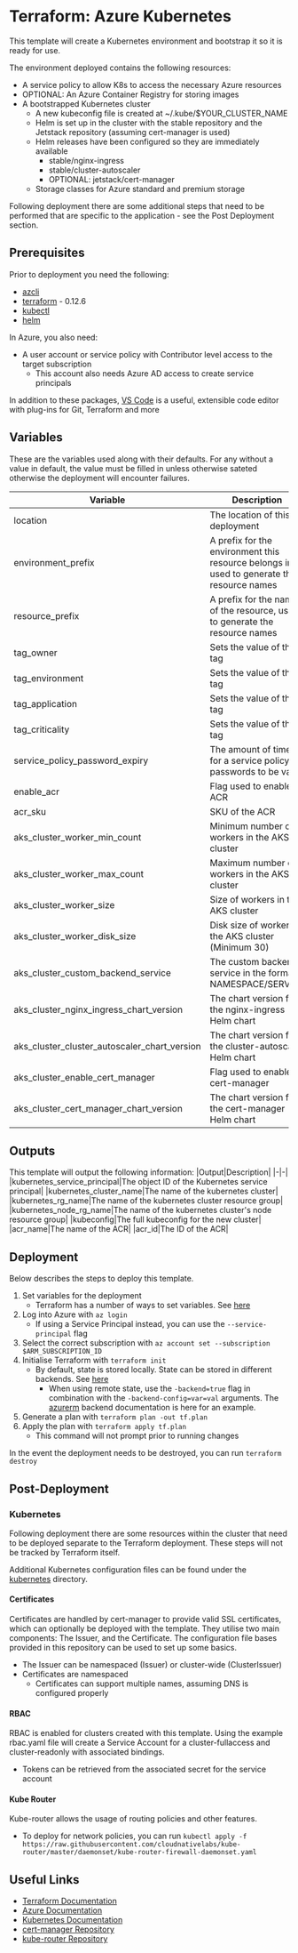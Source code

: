 Terraform: Azure Kubernetes
===========================

This template will create a Kubernetes environment and bootstrap it so it is ready for use.

The environment deployed contains the following resources:
* A service policy to allow K8s to access the necessary Azure resources
* OPTIONAL: An Azure Container Registry for storing images
* A bootstrapped Kubernetes cluster 
  * A new kubeconfig file is created at ~/.kube/$YOUR_CLUSTER_NAME
  * Helm is set up in the cluster with the stable repository and the Jetstack repository (assuming cert-manager is used)
  * Helm releases have been configured so they are immediately available
    * stable/nginx-ingress
    * stable/cluster-autoscaler
    * OPTIONAL: jetstack/cert-manager
  * Storage classes for Azure standard and premium storage

Following deployment there are some additional steps that need to be performed that are specific to the application - see the Post Deployment section.

Prerequisites
-------------

Prior to deployment you need the following:
* [azcli](https://docs.microsoft.com/en-us/cli/azure/install-azure-cli?view=azure-cli-latest)
* [terraform](https://www.terraform.io/) - 0.12.6
* [kubectl](https://kubernetes.io/docs/tasks/tools/install-kubectl/)
* [helm](https://helm.sh/)

In Azure, you also need:
* A user account or service policy with Contributor level access to the target subscription
    * This account also needs Azure AD access to create service principals

In addition to these packages, [VS Code](https://code.visualstudio.com/) is a useful, extensible code editor with plug-ins for Git, Terraform and more

Variables
---------

These are the variables used along with their defaults. For any without a value in default, the value must be filled in unless otherwise sateted otherwise the deployment will encounter failures.

|Variable|Description|Default|
|-|-|-|
|location|The location of this deployment|UK South|
|environment_prefix|A prefix for the environment this resource belongs in, used to generate the resource names|[NOT REQUIRED]|
|resource_prefix|A prefix for the name of the resource, used to generate the resource names|Kubernetes|
|tag_owner|Sets the value of this tag|Terraform|
|tag_environment|Sets the value of this tag|Test|
|tag_application|Sets the value of this tag|Kubernetes|
|tag_criticality|Sets the value of this tag|3|
|service_policy_password_expiry|The amount of time for a service policy passwords to be valid|43800h|
|enable_acr|Flag used to enable ACR|true|
|acr_sku|SKU of the ACR|Basic|
|aks_cluster_worker_min_count|Minimum number of workers in the AKS cluster|1|
|aks_cluster_worker_max_count|Maximum number of workers in the AKS cluster|5|
|aks_cluster_worker_size|Size of workers in the AKS cluster|Standard_B2ms|
|aks_cluster_worker_disk_size|Disk size of workers in the AKS cluster (Minimum 30)|30|
|aks_cluster_custom_backend_service|The custom backend service in the format NAMESPACE/SERVICE|[NOT REQUIRED]|
|aks_cluster_nginx_ingress_chart_version|The chart version for the nginx-ingress Helm chart|1.14.0|
|aks_cluster_cluster_autoscaler_chart_version|The chart version for the cluster-autoscaler Helm chart|3.2.0|
|aks_cluster_enable_cert_manager|Flag used to enable cert-manager|true|
|aks_cluster_cert_manager_chart_version|The chart version for the cert-manager Helm chart|v0.9.1|

Outputs
-------

This template will output the following information:
|Output|Description|
|-|-|
|kubernetes_service_principal|The object ID of the Kubernetes service principal|
|kubernetes_cluster_name|The name of the kubernetes cluster|
|kubernetes_rg_name|The name of the kubernetes cluster resource group|
|kubernetes_node_rg_name|The name of the kubernetes cluster's node resource group|
|kubeconfig|The full kubeconfig for the new cluster|
|acr_name|The name of the ACR|
|acr_id|The ID of the ACR|

Deployment
----------

Below describes the steps to deploy this template.

1. Set variables for the deployment
    * Terraform has a number of ways to set variables. See [here](https://www.terraform.io/docs/configuration/variables.html#assigning-values-to-root-module-variables)
2. Log into Azure with `az login`
    * If using a Service Principal instead, you can use the `--service-principal` flag
3. Select the correct subscription with `az account set --subscription $ARM_SUBSCRIPTION_ID`
4. Initialise Terraform with `terraform init`
    * By default, state is stored locally. State can be stored in different backends. See [here](https://www.terraform.io/docs/backends/types/index.html)
        * When using remote state, use the `-backend=true` flag in combination with the `-backend-config=var=val` arguments. The [azurerm](https://www.terraform.io/docs/backends/types/azurerm.html) backend documentation is here for an example.
5. Generate a plan with `terraform plan -out tf.plan`
6. Apply the plan with `terraform apply tf.plan`
    * This command will not prompt prior to running changes

In the event the deployment needs to be destroyed, you can run `terraform destroy`

Post-Deployment
---------------

### Kubernetes

Following deployment there are some resources within the cluster that need to be deployed separate to the Terraform deployment. These steps will not be tracked by Terraform itself.

Additional Kubernetes configuration files can be found under the [kubernetes](./kubernetes) directory.

#### Certificates

Certificates are handled by cert-manager to provide valid SSL certificates, which can optionally be deployed with the template. They utilise two main components: The Issuer, and the Certificate. The configuration file bases provided in this repository can be used to set up some basics.

* The Issuer can be namespaced (Issuer) or cluster-wide (ClusterIssuer)
* Certificates are namespaced
    * Certificates can support multiple names, assuming DNS is configured properly

#### RBAC

RBAC is enabled for clusters created with this template. Using the example rbac.yaml file will create a Service Account for a cluster-fullaccess and cluster-readonly with associated bindings. 
* Tokens can be retrieved from the associated secret for the service account

#### Kube Router

Kube-router allows the usage of routing policies and other features.
* To deploy for network policies, you can run `kubectl apply -f https://raw.githubusercontent.com/cloudnativelabs/kube-router/master/daemonset/kube-router-firewall-daemonset.yaml`

Useful Links
------------

* [Terraform Documentation](https://www.terraform.io/docs/)
* [Azure Documentation](https://docs.microsoft.com/en-us/azure/)
* [Kubernetes Documentation](https://kubernetes.io/docs/home/)
* [cert-manager Repository](https://github.com/jetstack/cert-manager)
* [kube-router Repository](https://github.com/cloudnativelabs/kube-router)
